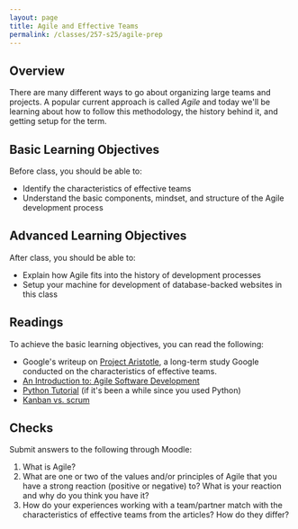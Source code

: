 ```yaml
---
layout: page
title: Agile and Effective Teams
permalink: /classes/257-s25/agile-prep
---
```


## Overview
There are many different ways to go about organizing large teams and projects. A popular current approach is called *Agile* and today we'll be learning about how to follow this methodology, the history behind it, and getting setup for the term.

## Basic Learning Objectives
Before class, you should be able to:
* Identify the characteristics of effective teams
* Understand the basic components, mindset, and structure of the Agile development process

## Advanced Learning Objectives
After class, you should be able to:
* Explain how Agile fits into the history of development processes
* Setup your machine for development of database-backed websites in this class

## Readings
To achieve the basic learning objectives, you can read the following:

* Google's writeup on [Project Aristotle](https://rework.withgoogle.com/print/guides/5721312655835136/), a long-term study Google conducted on the characteristics of effective teams.
* [An Introduction to: Agile Software Development](https://medium.com/shecancode/an-introduction-to-agile-software-development-914339dcec66)
* [Python Tutorial](https://www.w3schools.com/python/default.asp) (if it's been a while since you used Python)
* [Kanban vs. scrum](https://www.atlassian.com/agile/kanban/kanban-vs-scrum)


## Checks
Submit answers to the following through Moodle:
1. What is Agile?
6. What are one or two of the values and/or principles of Agile that you have a strong reaction (positive or negative) to? What is your reaction and why do you think you have it?
9. How do your experiences working with a team/partner match with the characteristics of effective teams from the articles? How do they differ?